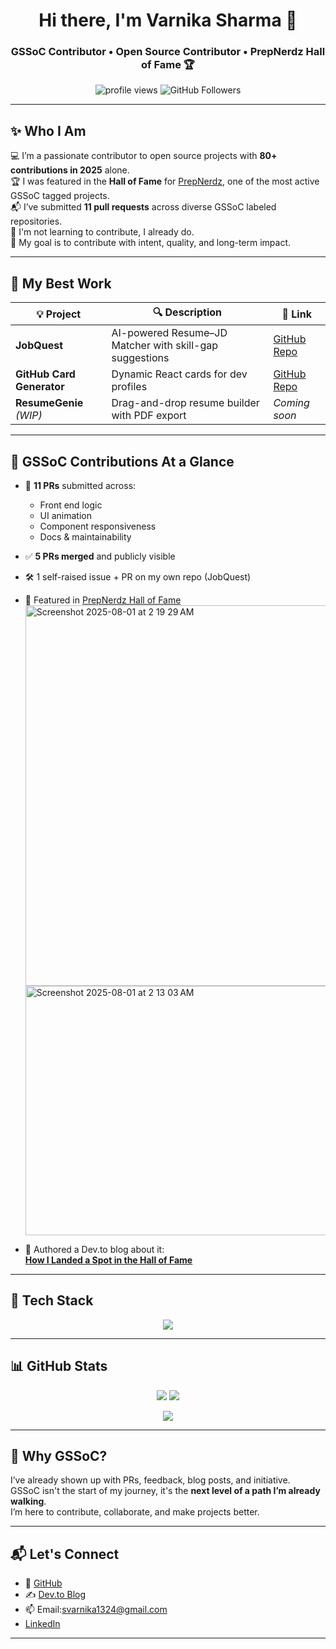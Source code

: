 <!-- Profile Header -->
<h1 align="center">Hi there, I'm Varnika Sharma 👋</h1>
<h3 align="center">GSSoC Contributor • Open Source Contributor • PrepNerdz Hall of Fame 🏆</h3>

<p align="center">
  <img src="https://komarev.com/ghpvc/?username=Varnika060306&label=Profile%20views&color=0e75b6&style=flat" alt="profile views" />
  <img src="https://img.shields.io/github/followers/Varnika060306?label=Followers&style=social" alt="GitHub Followers" />
</p>

---

## ✨ Who I Am

💻 I’m a passionate contributor to open source projects with **80+ contributions in 2025** alone.  
🏆 I was featured in the **Hall of Fame** for [PrepNerdz](https://github.com/Shubhashish-Chakraborty/prepnerdz), one of the most active GSSoC tagged projects.  
📬 I’ve submitted **11 pull requests** across diverse GSSoC labeled repositories.  
🧠 I'm not learning to contribute, I already do.  
🎯 My goal is to contribute with intent, quality, and long-term impact.

---

## 🚀 My Best Work

| 💡 Project | 🔍 Description | 🔗 Link |
|-----------|----------------|--------|
| **JobQuest** | AI-powered Resume–JD Matcher with skill-gap suggestions | [GitHub Repo](https://github.com/Varnika060306/JobQuest) |
| **GitHub Card Generator** | Dynamic React cards for dev profiles | [GitHub Repo](https://github.com/Varnika060306/github-card-generator) |
| **ResumeGenie** *(WIP)* | Drag-and-drop resume builder with PDF export | *Coming soon* |

---

## 📂 GSSoC Contributions At a Glance

- 🔧 **11 PRs** submitted across:
  - Front end logic  
  - UI animation  
  - Component responsiveness  
  - Docs & maintainability
- ✅ **5 PRs merged** and publicly visible  
- 🛠️ 1 self-raised issue + PR on my own repo (JobQuest)  
- 👑 Featured in [PrepNerdz Hall of Fame](https://github.com/Shubhashish-Chakraborty/prepnerdz/pull/12)
  <img width="807" height="609" alt="Screenshot 2025-08-01 at 2 19 29 AM" src="https://github.com/user-attachments/assets/1a946e99-3430-4d5a-9039-34ef2cd30d55" />
  <img width="964" height="399" alt="Screenshot 2025-08-01 at 2 13 03 AM" src="https://github.com/user-attachments/assets/6196f463-b436-413c-a16c-69b8e1e9b010" />

  
- 📝 Authored a Dev.to blog about it:  
  **[How I Landed a Spot in the Hall of Fame](https://dev.to/varnika_sharma_227924c81f/how-i-landed-a-spot-in-the-hall-of-fame-my-open-source-journey-with-prepnerdz-4hc3)**

---

## 🧠 Tech Stack

<p align="center">
  <img src="https://skillicons.dev/icons?i=react,js,ts,html,css,tailwind,git,github,markdown,vscode,python" />
</p>

---

## 📊 GitHub Stats

<p align="center">
  <img src="https://github-readme-stats.vercel.app/api?username=Varnika060306&show_icons=true&theme=tokyonight&count_private=true" />
  <img src="https://streak-stats.demolab.com?user=Varnika060306&theme=tokyonight" />
</p>

<p align="center">
  <img src="https://github-profile-trophy.vercel.app/?username=Varnika060306&theme=onedark&column=3&margin-w=15&margin-h=15" />
</p>

---

## 🧭 Why GSSoC?

I’ve already shown up with PRs, feedback, blog posts, and initiative.  
GSSoC isn't the start of my journey, it's the **next level of a path I’m already walking**.  
I’m here to contribute, collaborate, and make projects better.

---

## 📬 Let's Connect

- 🔗 [GitHub](https://github.com/Varnika060306)
- ✍️ [Dev.to Blog](https://dev.to/varnika_sharma_227924c81f)
- 📫 Email:svarnika1324@gmail.com
- [LinkedIn](http://linkedin.com/in/varnika-sharma-b24ab82b9)
---

<!--
**Varnika060306/Varnika060306** is a ✨ _special_ ✨ repository because its `README.md` (this file) appears on your GitHub profile.

Here are some ideas to get you started:

- 🔭 I’m currently working on ...
- 🌱 I’m currently learning ...
- 👯 I’m looking to collaborate on ...
- 🤔 I’m looking for help with ...
- 💬 Ask me about ...
- 📫 How to reach me: ...
- 😄 Pronouns: ...
- ⚡ Fun fact: ...
-->
